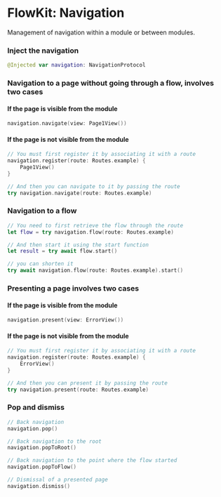 #  FlowKit: Navigation

Management of navigation within a module or between modules.

### Inject the navigation

```swift
@Injected var navigation: NavigationProtocol
```

### Navigation to a page without going through a flow, involves two cases

#### If the page is visible from the module
```swift
navigation.navigate(view: Page1View())
```

#### If the page is not visible from the module
```swift
// You must first register it by associating it with a route
navigation.register(route: Routes.example) {
    Page1View()
}

// And then you can navigate to it by passing the route
try navigation.navigate(route: Routes.example)
```

### Navigation to a flow

```swift
// You need to first retrieve the flow through the route
let flow = try navigation.flow(route: Routes.example)

// And then start it using the start function
let result = try await flow.start()

// you can shorten it
try await navigation.flow(route: Routes.example).start()
```

### Presenting a page involves two cases

#### If the page is visible from the module
```swift
navigation.present(view: ErrorView())
```

#### If the page is not visible from the module
```swift
// You must first register it by associating it with a route
navigation.register(route: Routes.example) {
    ErrorView()
}

// And then you can present it by passing the route
try navigation.present(route: Routes.example)
```

### Pop and dismiss

```swift
// Back navigation
navigation.pop()

// Back navigation to the root
navigation.popToRoot()

// Back navigation to the point where the flow started
navigation.popToFlow()

// Dismissal of a presented page
navigation.dismiss()
```
